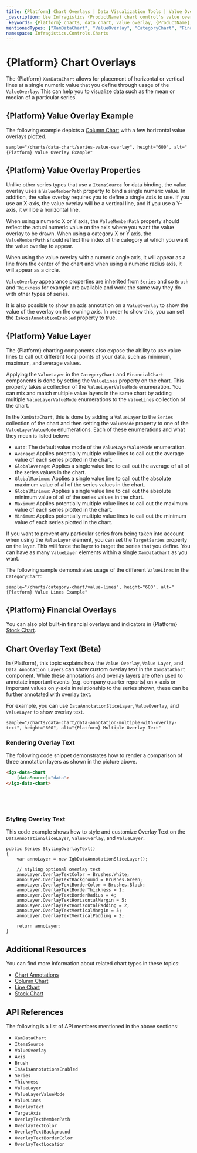 ```yaml
---
title: {Platform} Chart Overlays | Data Visualization Tools | Value Overlay | Infragistics
_description: Use Infragistics {ProductName} chart control's value overlay feature to place horizontal or vertical lines at a single numeric value. Learn about our {ProductName} graph types!
_keywords: {Platform} charts, data chart, value overlay, {ProductName}, Infragistics
mentionedTypes: ["XamDataChart", "ValueOverlay", "CategoryChart", "FinancialChart"]
namespace: Infragistics.Controls.Charts
---
```


# {Platform} Chart Overlays

The {Platform} `XamDataChart` allows for placement of horizontal or vertical lines at a single numeric value that you define through usage of the `ValueOverlay`. This can help you to visualize data such as the mean or median of a particular series.

## {Platform} Value Overlay Example

The following example depicts a [Column Chart](../types/column-chart.md) with a few horizontal value overlays plotted.

`sample="/charts/data-chart/series-value-overlay", height="600", alt="{Platform} Value Overlay Example"`


<div class="divider--half"></div>

## {Platform} Value Overlay Properties

Unlike other series types that use a `ItemsSource` for data binding, the value overlay uses a `ValueMemberPath` property to bind a single numeric value. In addition, the value overlay requires you to define a single `Axis` to use. If you use an X-axis, the value overlay will be a vertical line, and if you use a Y-axis, it will be a horizontal line.

When using a numeric X or Y axis, the `ValueMemberPath` property should reflect the actual numeric value on the axis where you want the value overlay to be drawn. When using a category X or Y axis, the `ValueMemberPath` should reflect the index of the category at which you want the value overlay to appear.

When using the value overlay with a numeric angle axis, it will appear as a line from the center of the chart and when using a numeric radius axis, it will appear as a circle.

`ValueOverlay` appearance properties are inherited from `Series` and so `Brush` and `Thickness` for example are available and work the same way they do with other types of series.

It is also possible to show an axis annotation on a `ValueOverlay` to show the value of the overlay on the owning axis. In order to show this, you can set the `IsAxisAnnotationEnabled` property to true.

## {Platform} Value Layer

The {Platform} charting components also expose the ability to use value lines to call out different focal points of your data, such as minimum, maximum, and average values.

Applying the `ValueLayer` in the `CategoryChart` and `FinancialChart` components is done by setting the `ValueLines` property on the chart. This property takes a collection of the `ValueLayerValueMode` enumeration. You can mix and match multiple value layers in the same chart by adding multiple `ValueLayerValueMode` enumerations to the `ValueLines` collection of the chart.

In the `XamDataChart`, this is done by adding a `ValueLayer` to the `Series` collection of the chart and then setting the `ValueMode` property to one of the `ValueLayerValueMode` enumerations. Each of these enumerations and what they mean is listed below:

- `Auto`: The default value mode of the `ValueLayerValueMode` enumeration.
- `Average`: Applies potentially multiple value lines to call out the average value of each series plotted in the chart.
- `GlobalAverage`: Applies a single value line to call out the average of all of the series values in the chart.
- `GlobalMaximum`: Applies a single value line to call out the absolute maximum value of all of the series values in the chart.
- `GlobalMinimum`: Applies a single value line to call out the absolute minimum value of all of the series values in the chart.
- `Maximum`: Applies potentially multiple value lines to call out the maximum value of each series plotted in the chart.
- `Minimum`: Applies potentially multiple value lines to call out the minimum value of each series plotted in the chart.

If you want to prevent any particular series from being taken into account when using the `ValueLayer` element, you can set the `TargetSeries` property on the layer. This will force the layer to target the series that you define. You can have as many `ValueLayer` elements within a single `XamDataChart` as you want.

The following sample demonstrates usage of the different `ValueLines` in the `CategoryChart`:

`sample="/charts/category-chart/value-lines", height="600", alt="{Platform} Value Lines Example"`

<div class="divider--half"></div>

## {Platform} Financial Overlays

You can also plot built-in financial overlays and indicators in {Platform} [Stock Chart](../types/stock-chart.md).

## Chart Overlay Text (Beta)

In {Platform}, this topic explains how the `Value Overlay`, `Value Layer`, and `Data Annotation Layers` can show custom overlay text in the `XamDataChart` component. While these annotations and overlay layers are often used to annotate important events (e.g. company quarter reports) on x-axis or important values on y-axis in relationship to the series shown, these can be further annotated with overlay text.

For example, you can use `DataAnnotationSliceLayer`, `ValueOverlay`, and `ValueLayer` to show overlay text.

`sample="/charts/data-chart/data-annotation-multiple-with-overlay-text", height="600", alt="{Platform} Multiple Overlay Text"`

### Rendering Overlay Text

The following code snippet demonstrates how to render a comparison of three annotation layers as shown in the picture above.

<div class="divider--half"></div>

```html
<igx-data-chart
    [dataSource]="data">
</igx-data-chart>
```

```tsx

```

```html

```

```ts

```

```razor

```

### Styling Overlay Text

This code example shows how to style and customize Overlay Text on
the `DataAnnotationSliceLayer`, `ValueOverlay`, and `ValueLayer`.

<div class="divider--half"></div>

```razor
public Series StylingOverlayText()
{
    var annoLayer = new IgbDataAnnotationSliceLayer();

    // styling optional overlay text 
    annoLayer.OverlayTextColor = Brushes.White;
    annoLayer.OverlayTextBackground = Brushes.Green;
    annoLayer.OverlayTextBorderColor = Brushes.Black;
    annoLayer.OverlayTextBorderThickness = 1;
    annoLayer.OverlayTextBorderRadius = 4;
    annoLayer.OverlayTextHorizontalMargin = 5;
    annoLayer.OverlayTextHorizontalPadding = 2;
    annoLayer.OverlayTextVerticalMargin = 5;
    annoLayer.OverlayTextVerticalPadding = 2;

    return annoLayer;
}
```

## Additional Resources

You can find more information about related chart types in these topics:

- [Chart Annotations](chart-annotations.md)
- [Column Chart](../types/area-chart.md)
- [Line Chart](../types/line-chart.md)
- [Stock Chart](../types/stock-chart.md)

## API References

The following is a list of API members mentioned in the above sections:

- `XamDataChart`
- `ItemsSource`
- `ValueOverlay`
- `Axis`
- `Brush`
- `IsAxisAnnotationsEnabled`
- `Series`
- `Thickness`
- `ValueLayer`
- `ValueLayerValueMode`
- `ValueLines`
- `OverlayText`
- `TargetAxis`
- `OverlayTextMemberPath`
- `OverlayTextColor`
- `OverlayTextBackground`
- `OverlayTextBorderColor`
- `OverlayTextLocation`
